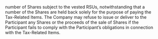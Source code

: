 number of Shares subject to the vested RSUs, notwithstanding that a number of the Shares are held back
solely for the purpose of paying the Tax-Related Items.  The Company may refuse to issue or deliver to
the Participant any Shares or the proceeds of the sale of Shares if the Participant fails to comply with the
Participant’s obligations in connection with the Tax-Related Items.